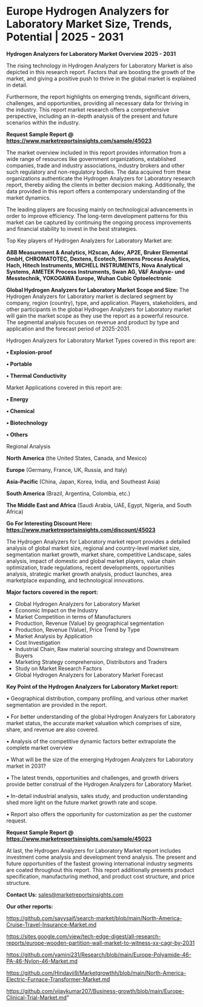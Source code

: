 # Europe Hydrogen Analyzers for Laboratory Market Size, Trends, Potential | 2025 - 2031

<Strong> Hydrogen Analyzers for Laboratory Market Overview 2025 - 2031</strong>

The rising technology in Hydrogen Analyzers for Laboratory Market is also depicted in this research report. Factors that are boosting the growth of the market, and giving a positive push to thrive in the global market is explained in detail.

Furthermore, the report highlights on emerging trends, significant drivers, challenges, and opportunities, providing all necessary data for thriving in the industry. This report market research offers a comprehensive perspective, including an in-depth analysis of the present and future scenarios within the industry.

<strong>Request Sample Report @ <a href=https://www.marketreportsinsights.com/sample/45023>https://www.marketreportsinsights.com/sample/45023</a></strong>

The market overview included in this report provides information from a wide range of resources like government organizations, established companies, trade and industry associations, industry brokers and other such regulatory and non-regulatory bodies. The data acquired from these organizations authenticate the Hydrogen Analyzers for Laboratory research report, thereby aiding the clients in better decision making. Additionally, the data provided in this report offers a contemporary understanding of the market dynamics.

The leading players are focusing mainly on technological advancements in order to improve efficiency. The long-term development patterns for this market can be captured by continuing the ongoing process improvements and financial stability to invest in the best strategies.

Top Key players of Hydrogen Analyzers for Laboratory Market are:

<strong>ABB Measurement & Analytics, H2scan, Adev, AP2E, Bruker Elemental GmbH, CHROMATOTEC, Dextens, Ecotech, Siemens Process Analytics, Hach, Hitech Instruments, MICHELL INSTRUMENTS, Nova Analytical Systems, AMETEK Process Instruments, Swan AG, V&F Analyse- und Messtechnik, YOKOGAWA Europe, Wuhan Cubic Optoelectronic</strong>

<strong><b>Global Hydrogen Analyzers for Laboratory Market Scope and Size:</b></strong>
The Hydrogen Analyzers for Laboratory market is declared segment by company, region (country), type, and application. Players, stakeholders, and other participants in the global Hydrogen Analyzers for Laboratory market will gain the market scope as they use the report as a powerful resource. The segmental analysis focuses on revenue and product by type and application and the forecast period of 2025-2031.

Hydrogen Analyzers for Laboratory Market Types covered in this report are:

<strong>•  Explosion-proof

•  Portable

•  Thermal Conductivity</strong>

Market Applications covered in this report are:

<strong>•  Energy

•  Chemical

•  Biotechnology

•  Others</strong> 

Regional Analysis

<strong>North America</strong> (the United States, Canada, and Mexico)

<strong>Europe</strong> (Germany, France, UK, Russia, and Italy)

<strong>Asia-Pacific</strong> (China, Japan, Korea, India, and Southeast Asia)

<strong>South America</strong> (Brazil, Argentina, Colombia, etc.)

<strong>The Middle East and Africa</strong> (Saudi Arabia, UAE, Egypt, Nigeria, and South Africa)

<strong>Go For Interesting Discount Here: <a href=https://www.marketreportsinsights.com/discount/45023>https://www.marketreportsinsights.com/discount/45023</a></strong>

The Hydrogen Analyzers for Laboratory market report provides a detailed analysis of global market size, regional and country-level market size, segmentation market growth, market share, competitive Landscape, sales analysis, impact of domestic and global market players, value chain optimization, trade regulations, recent developments, opportunities analysis, strategic market growth analysis, product launches, area marketplace expanding, and technological innovations.

<strong><b>Major factors covered in the report:</b></strong>
<ul>
  <li>Global Hydrogen Analyzers for Laboratory Market </li>
  <li>Economic Impact on the Industry</li>
  <li>Market Competition in terms of Manufacturers</li>
  <li>Production, Revenue (Value) by geographical segmentation</li>
  <li>Production, Revenue (Value), Price Trend by Type</li>
  <li>Market Analysis by Application</li>
  <li>Cost Investigation</li>
  <li>Industrial Chain, Raw material sourcing strategy and Downstream Buyers</li>
  <li>Marketing Strategy comprehension, Distributors and Traders</li>
  <li>Study on Market Research Factors</li>
  <li>Global Hydrogen Analyzers for Laboratory Market Forecast</li>
</ul>

<strong><b>Key Point of the Hydrogen Analyzers for Laboratory Market report:</b></strong>

• Geographical distribution, company profiling, and various other market segmentation are provided in the report.

• For better understanding of the global Hydrogen Analyzers for Laboratory market status, the accurate market valuation which comprises of size, share, and revenue are also covered.

• Analysis of the competitive dynamic factors better extrapolate the complete market overview

• What will be the size of the emerging Hydrogen Analyzers for Laboratory market in 2031?

• The latest trends, opportunities and challenges, and growth drivers provide better construal of the Hydrogen Analyzers for Laboratory Market.

• In-detail industrial analysis, sales study, and production understanding shed more light on the future market growth rate and scope.

• Report also offers the opportunity for customization as per the customer request.

<strong>Request Sample Report @ <a href=https://www.marketreportsinsights.com/sample/45023>https://www.marketreportsinsights.com/sample/45023</a></strong>

At last, the Hydrogen Analyzers for Laboratory Market report includes investment come analysis and development trend analysis. The present and future opportunities of the fastest growing international industry segments are coated throughout this report. This report additionally presents product specification, manufacturing method, and product cost structure, and price structure.

<strong>Contact Us:</strong>
sales@marketreportsinsights.com

<strong>Our other reports:</strong>

<a href=https://github.com/sayysaif/search-market/blob/main/North-America-Cruise-Travel-Insurance-Market.md>https://github.com/sayysaif/search-market/blob/main/North-America-Cruise-Travel-Insurance-Market.md</a>

<a href=https://sites.google.com/view/tech-edge-digest/all-research-reports/europe-wooden-partition-wall-market-to-witness-xx-cagr-by-2031>https://sites.google.com/view/tech-edge-digest/all-research-reports/europe-wooden-partition-wall-market-to-witness-xx-cagr-by-2031</a>

<a href=https://github.com/yamini231/Research/blob/main/Europe-Polyamide-46-PA-46-Nylon-46-Market.md>https://github.com/yamini231/Research/blob/main/Europe-Polyamide-46-PA-46-Nylon-46-Market.md</a>

<a href=https://github.com/Hindavii9/Marketgrowthh/blob/main/North-America-Electric-Furnace-Transformer-Market.md>https://github.com/Hindavii9/Marketgrowthh/blob/main/North-America-Electric-Furnace-Transformer-Market.md</a>

<a href=https://github.com/vijaykumar207/Business-growth/blob/main/Europe-Clinical-Trial-Market.md>https://github.com/vijaykumar207/Business-growth/blob/main/Europe-Clinical-Trial-Market.md</a>"
